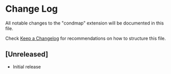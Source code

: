 # Change Log

All notable changes to the "condmap" extension will be documented in this file.

Check [Keep a Changelog](http://keepachangelog.com/) for recommendations on how to structure this file.

## [Unreleased]

- Initial release